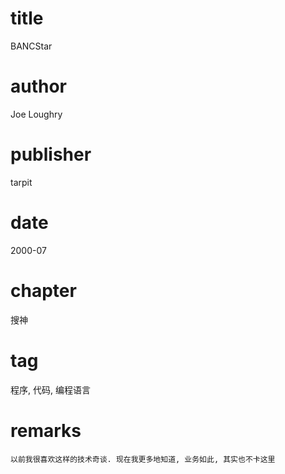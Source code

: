 # title
BANCStar

# author
Joe Loughry

# publisher
tarpit

# date
2000-07

# chapter
搜神

# tag
程序, 代码, 编程语言

# remarks
`以前我很喜欢这样的技术奇谈. 现在我更多地知道, 业务如此, 其实也不卡这里`

